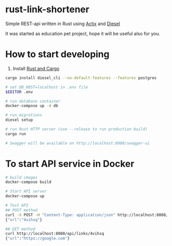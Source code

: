 # rust-link-shortener
Simple REST-api written in Rust using [Actix](https://actix.rs) and [Diesel](https://diesel.rs)

It was started as education pet project, hope it will be useful also for you.


# How to start developing

1. Install [Rust and Cargo](https://doc.rust-lang.org/cargo/getting-started/installation.html)

```bash
cargo install diesel_cli --no-default-features --features postgres

# set DB_HOST=localhost in .env file
$EDITOR .env

# run database container
docker-compose up -d db

# run migrations
diesel setup

# run Rust HTTP server (use --release to run production build)
cargo run

# Swagger will be available on http://localhost:8080/swagger-ui
```

# To start API service in Docker

```bash
# build images
docker-compose build

# Start API server
docker-compose up

# Test API
## POST method
curl -X POST -H "Content-Type: application/json" http://localhost:8080/api/links -d '{"url": "https://google.com"}'
{"url":"4vihsq"}

## GET method
curl http://localhost:8080/api/links/4vihsq
{"url":"https://google.com"}
```